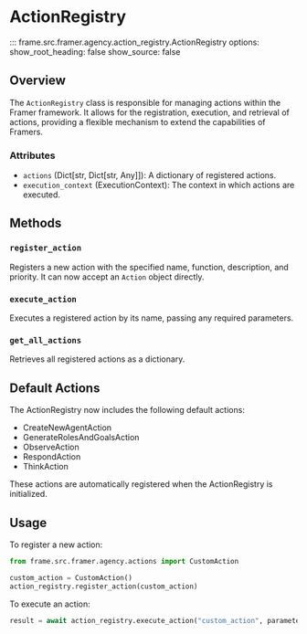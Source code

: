 # ActionRegistry

::: frame.src.framer.agency.action_registry.ActionRegistry
    options:
      show_root_heading: false
      show_source: false

## Overview

The `ActionRegistry` class is responsible for managing actions within the Framer framework. It allows for the registration, execution, and retrieval of actions, providing a flexible mechanism to extend the capabilities of Framers.

### Attributes

- `actions` (Dict[str, Dict[str, Any]]): A dictionary of registered actions.
- `execution_context` (ExecutionContext): The context in which actions are executed.

## Methods

### `register_action`

Registers a new action with the specified name, function, description, and priority. It can now accept an `Action` object directly.

### `execute_action`

Executes a registered action by its name, passing any required parameters.

### `get_all_actions`

Retrieves all registered actions as a dictionary.

## Default Actions

The ActionRegistry now includes the following default actions:

- CreateNewAgentAction
- GenerateRolesAndGoalsAction
- ObserveAction
- RespondAction
- ThinkAction

These actions are automatically registered when the ActionRegistry is initialized.

## Usage

To register a new action:

```python
from frame.src.framer.agency.actions import CustomAction

custom_action = CustomAction()
action_registry.register_action(custom_action)
```

To execute an action:

```python
result = await action_registry.execute_action("custom_action", parameters={})
```
